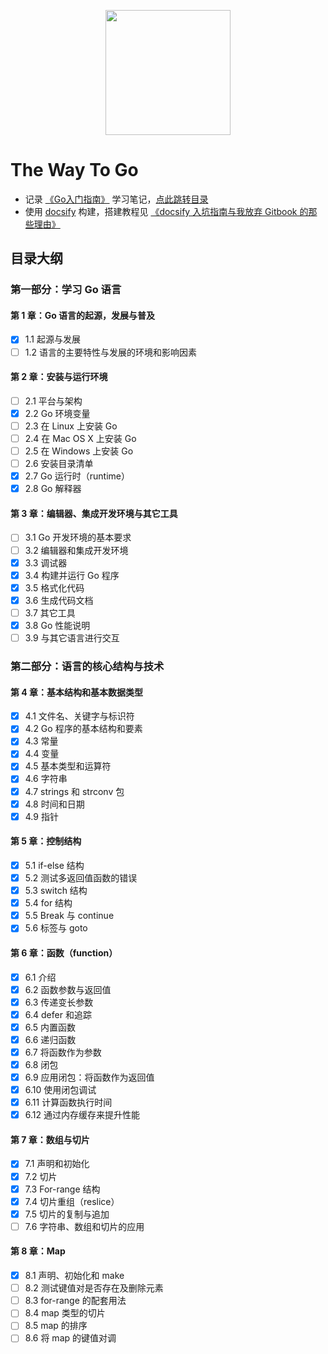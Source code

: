 <!-- <p align="center"><img width="200px" src="https://blog.golang.org/lib/godoc/images/footer-gopher.jpg"></p> -->
<p align="center"><img width="200px" src="https://encrypted-tbn0.gstatic.com/images?q=tbn:ANd9GcTUIISmTbpsEq_63LdPlLk7WSgplC5Tq1NnzSPC_hcClWm0Uah7PQ
"></p>

# The Way To Go

- 记录 [《Go入门指南》](https://github.com/unknwon/the-way-to-go_ZH_CN) 学习笔记，[点此跳转目录](https://github.com/unknwon/the-way-to-go_ZH_CN/blob/master/eBook/directory.md)
- 使用 [docsify](https://docsify.js.org/#/) 构建，搭建教程见 [《docsify 入坑指南与我放弃 Gitbook 的那些理由》](http://jalan.space/2019/06/21/2019/begin-docsify/)

## 目录大纲

### 第一部分：学习 Go 语言

#### 第 1 章：Go 语言的起源，发展与普及

- [x] 1.1 起源与发展
- [ ] 1.2 语言的主要特性与发展的环境和影响因素

#### 第 2 章：安装与运行环境

- [ ] 2.1 平台与架构 
- [x] 2.2 Go 环境变量
- [ ] 2.3 在 Linux 上安装 Go
- [ ] 2.4 在 Mac OS X 上安装 Go
- [ ] 2.5 在 Windows 上安装 Go
- [ ] 2.6 安装目录清单
- [x] 2.7 Go 运行时（runtime）
- [x] 2.8 Go 解释器

#### 第 3 章：编辑器、集成开发环境与其它工具

- [ ] 3.1 Go 开发环境的基本要求
- [ ] 3.2 编辑器和集成开发环境
- [x] 3.3 调试器
- [x] 3.4 构建并运行 Go 程序
- [x] 3.5 格式化代码
- [x] 3.6 生成代码文档
- [ ] 3.7 其它工具
- [x] 3.8 Go 性能说明
- [ ] 3.9 与其它语言进行交互

### 第二部分：语言的核心结构与技术

#### 第 4 章：基本结构和基本数据类型

- [x] 4.1 文件名、关键字与标识符
- [x] 4.2 Go 程序的基本结构和要素
- [x] 4.3 常量
- [x] 4.4 变量
- [x] 4.5 基本类型和运算符
- [x] 4.6 字符串
- [x] 4.7 strings 和 strconv 包
- [x] 4.8 时间和日期
- [x] 4.9 指针

#### 第 5 章：控制结构

- [x] 5.1 if-else 结构
- [x] 5.2 测试多返回值函数的错误
- [x] 5.3 switch 结构
- [x] 5.4 for 结构
- [x] 5.5 Break 与 continue
- [x] 5.6 标签与 goto

#### 第 6 章：函数（function）

- [x] 6.1 介绍
- [x] 6.2 函数参数与返回值
- [x] 6.3 传递变长参数
- [x] 6.4 defer 和追踪
- [x] 6.5 内置函数
- [x] 6.6 递归函数
- [x] 6.7 将函数作为参数
- [x] 6.8 闭包
- [x] 6.9 应用闭包：将函数作为返回值
- [x] 6.10 使用闭包调试
- [x] 6.11 计算函数执行时间
- [x] 6.12 通过内存缓存来提升性能

#### 第 7 章：数组与切片

- [x] 7.1 声明和初始化
- [x] 7.2 切片
- [x] 7.3 For-range 结构
- [x] 7.4 切片重组（reslice）
- [x] 7.5 切片的复制与追加
- [ ] 7.6 字符串、数组和切片的应用

#### 第 8 章：Map

- [x] 8.1 声明、初始化和 make
- [ ] 8.2 测试键值对是否存在及删除元素
- [ ] 8.3 for-range 的配套用法
- [ ] 8.4 map 类型的切片
- [ ] 8.5 map 的排序
- [ ] 8.6 将 map 的键值对调